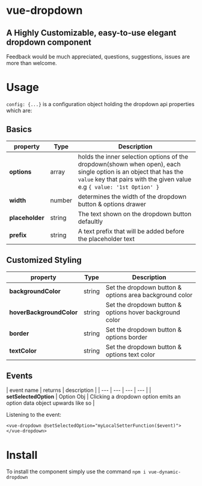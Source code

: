 # vue-dropdown
## A Highly Customizable, easy-to-use elegant dropdown component

Feedback would be much appreciated, questions, suggestions, issues are more than welcome.

# Usage
```config: {...}``` is a configuration object holding the dropdown api properties which are:

## Basics

| property | Type  | Description |
| --- | ---  | --- |
| **options** | array | holds the inner selection options of the dropdown(shown when open), each single option is an object that has the ```value``` key that pairs with the given value e.g ```{ value: '1st Option' }``` |
| **width** | number | determines the width of the dropdown button & options drawer |
| **placeholder** | string | The text shown on the dropdown button defaultly |
| **prefix** | string | A text prefix that will be added before the placeholder text |

## Customized Styling

| property | Type  | Description |
| --- | ---  | --- |
| **backgroundColor** | string | Set the dropdown button & options area background color |
| **hoverBackgroundColor** | string | Set the dropdown button & options hover background color |
| **border** | string | Set the dropdown button & options border |
| **textColor** | string | Set the dropdown button & options text color |

## Events
| event name | returns | description |
| --- | ---  | --- | --- |
| **setSelectedOption** | Option Obj | Clicking a dropdown option emits an option data object upwards like so |

Listening to the event:
```
<vue-dropdown @setSelectedOption="myLocalSetterFunction($event)"></vue-dropdown>
```

# Install
To install the component simply use the command ```npm i vue-dynamic-dropdown```
